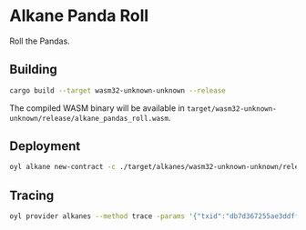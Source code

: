 # Alkane Panda Roll

Roll the Pandas.

## Building

```bash
cargo build --target wasm32-unknown-unknown --release
```

The compiled WASM binary will be available in `target/wasm32-unknown-unknown/release/alkane_pandas_roll.wasm`. 

## Deployment

```bash
oyl alkane new-contract -c ./target/alkanes/wasm32-unknown-unknown/release/alkane_pandas_roll.wasm -data 1,0 -p oylnet
```

## Tracing

```bash
oyl provider alkanes --method trace -params '{"txid":"db7d367255ae3ddff3e4b714e9113c1402b91975df5d50d0c23aa36caff20697", "vout":3}' -p oylnet
``` 